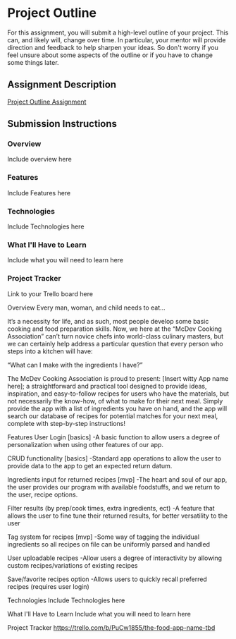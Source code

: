# Project Outline
For this assignment, you will submit a high-level outline of your project. This can, and likely will, change over time. In particular, your mentor will provide direction and feedback to help sharpen your ideas. So don't worry if you feel unsure about some aspects of the outline or if you have to change some things later.

## Assignment Description
[Project Outline Assignment](https://education.launchcode.org/liftoff/modules/assignments/project-outline)

## Submission Instructions

### Overview
Include overview here
### Features
Include Features here
### Technologies
Include Technologies here
### What I'll Have to Learn
Include what you will need to learn here
### Project Tracker
Link to your Trello board here

Overview
Every man, woman, and child needs to eat...

It’s a necessity for life, and as such, most people develop some basic cooking and food preparation skills. Now, we here at the “McDev Cooking Association” can’t turn novice chefs into world-class culinary masters, but we can certainly help address a particular question that every person who steps into a kitchen will have:

“What can I make with the ingredients I have?”

The McDev Cooking Association is proud to present: [Insert witty App name here]; a straightforward and practical tool designed to provide ideas, inspiration, and easy-to-follow recipes for users who have the materials, but not necessarily the know-how, of what to make for their next meal. Simply provide the app with a list of ingredients you have on hand, and the app will search our database of recipes for potential matches for your next meal, complete with step-by-step instructions!

Features
User Login [basics] -A basic function to allow users a degree of personalization when using other features of our app.

CRUD functionality [basics] -Standard app operations to allow the user to provide data to the app to get an expected return datum.

Ingredients input for returned recipes [mvp] -The heart and soul of our app, the user provides our program with available foodstuffs, and we return to the user, recipe options.

Filter results (by prep/cook times, extra ingredients, ect) -A feature that allows the user to fine tune their returned results, for better versatility to the user

Tag system for recipes [mvp] -Some way of tagging the individual ingredients so all recipes on file can be uniformly parsed and handled

User uploadable recipes
-Allow users a degree of interactivity by allowing custom recipes/variations of existing recipes

Save/favorite recipes option -Allows users to quickly recall preferred recipes (requires user login)

Technologies
Include Technologies here

What I'll Have to Learn
Include what you will need to learn here

Project Tracker
https://trello.com/b/PuCw1855/the-food-app-name-tbd
